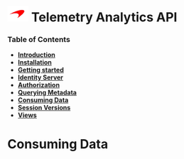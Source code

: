 # ![logo](/docs/branding.bmp) Telemetry Analytics API

### Table of Contents
- [**Introduction**](/README.md)<br>
- [**Installation**](/docs/Installation.md)<br>
- [**Getting started**](/docs/GettingStarted.md)<br>
- [**Identity Server**](/docs/IdentityServer.md)<br>
- [**Authorization**](/docs/Authorization.md)<br>
- [**Querying Metadata**](/docs/Metadata.md)<br>
- [**Consuming Data**](/docs/ConsumingData.md)<br>
- [**Session Versions**](/docs/SessionVersions.md)<br>
- [**Views**](/docs/Views.md)<br>


Consuming Data
=====================
